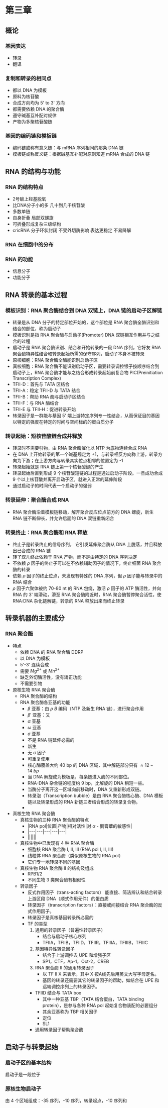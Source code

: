 # 第三章

## 概论

### 基因表达

- 转录
- 翻译

### 复制和转录的相同点

- 都以 DNA 为模板
- 原料为核苷酸
- 合成方向均为 5' to 3' 方向
- 都需要依赖 DNA 的聚合酶
- 遵守碱基互补配对规律
- 产物为多聚核苷酸链

### 基因的编码链和模板链

- 编码链或称有意义链：与 mRNA 序列相同的那条 DNA 链
- 模板链或称反义链：根据碱基互补配对原则知道 mRNA 合成的 DNA 链

## RNA 的结构与功能

### RNA 的结构特点

- 2号碳上羟基脱氧
- 比DNA分子小的多 几十到几千核苷酸
- 多数单链
- 自身折叠 局部双螺旋
- 可折叠形成复杂三级结构
- cricRNA 分子环状封闭 不受外切酶影响 表达更稳定 不易降解

### RNA 在细胞中的分布

### RNA 的功能

- 信息分子
- 功能分子

## RNA 转录的基本过程

### 模板识别：RNA 聚合酶结合到 DNA 双链上，DNA 链的启动子区解链

- 转录是从 DNA 分子的特定部位开始的，这个部位是 RNA 聚合酶全酶识别和结合的部位，称为启动子
- 模板识别是指 RNA 聚合酶与启动子(Promoter) DNA 双链相互作用并与之结合的过程
- 启动子是 RNA 聚合酶识别、结合和开始转录的一段 DNA 序列，它好友 RNA 聚合酶特异性结合和转录起始所需的保守序列，启动子本身不被转录
- 原核细胞：RNA 聚合酶全酶能识别启动子区
- 真核细胞：RNA 聚合酶不能识别启动子区，需要转录调控银子按顺序结合到启动子上，RNA 聚合酶才能与之结合形成转录起始前复合物 PIC(Preinitiation Transcription Complex)
- TFII-D：首先与 TATA 区结合
- TFII-A：稳定 TFII-D 与 TATA 结合
- TFII-B：帮助 RNA 酶与启动子区结合
- TFII-F：与 RNA 酶结合
- TFII-E 与 TFII-H：促进转录开始
- 转录因子是一群能与基因 5' 端上游特定序列专一性结合，从而保证目的基因以特定的强度在特定的时间与空间标的的蛋白质分子

### 转录起始：短核苷酸链合成并释放

- 转录时不需要引物，由 RNA 聚合酶催化以 NTP 为底物连续合成 RNA
- 在 DNA 上开始转录的第一个碱基规定为 +1，与转录相反方向称上游，转录方向为下游；在上游方向与转录其实位点相邻的位置定为 -1
- 转录起始就是 RNA 链上第一个核苷酸键的产生
- 转录起始后直到形成 9 个核苷酸短链的过程是通过启动子阶段。一旦成功合成 9 个以上核苷酸并离开启动子区，就进入正常的延伸阶段
- 通过启动子的时间代表一个启动子的强弱

### 转录延伸：聚合酶合成 RNA

- RNA 聚合酶沿着模板链移动，解开聚合反应位点前方的 DNA 螺旋，新生 RNA 链不断伸长，并允许后面的 DNA 双链重新闭合

### 转录终止：RNA 聚合酶和 RNA 释放

- 终止子是转录终止的信号序列， 它引发延伸聚合酶从 DNA 上脱落，并且释放出已合成的 RNA 链
- 转了双儿终止依赖于 RNA 产物，而不是由特定的 DNA 序列决定
- 不依赖 $\rho$ 因子的终止子可以在不依赖辅助因子的情况下，终止细菌 RNA 聚合酶的转录
- 依赖 $\rho$ 因子的终止位点，未发现有特殊的 DNA 序列，但 $\rho$ 因子能与转录中的 RNA 结合
- $\rho$ 因子六聚体被约 70-80 nt 的 RNA 包绕，激活 $\rho$ 因子的 ATP 酶活性，并向 RNA 的 3' 端滑动，滑至 RNA 聚合酶附近时，RNA 聚合酶暂停聚合活性，使 RNA:DNA 杂化链解链，转录的 RNA 释放出来而终止转录

## 转录机器的主要成分

### RNA 聚合酶

- 特点
	- 依赖 DNA 的 RNA 聚合酶 DDRP
	- 以 DNA 为模板
	- 5'-3' 连续合成
	- 需要 $Mg^{2+}$ 或 $Mn^{2+}$ 
	- 缺乏外切酶活性，没有矫正功能
	- 不需要引物
- 原核生物 RNA 聚合酶
	- RNA 聚合酶的结构
	- RNA 聚合酶各亚基的功能
		- $\beta$ 亚基：由 $\rho\ B$ 编码（NTP 及新生 RNA 链），进行聚合作用
		- $\beta'$ 亚基：又
		- $\alpha$ 亚基
		- $\omega$ 亚基
		- $\sigma$ 亚基
		- 不是 RNA 链延伸必需的
		- 新生
		- 无 $\sigma$ 因子
		- 可重复使用
		- 核心酶覆盖大约 40 bp 的 DNA 区域，其中解链部分只有 $\approx 12-14\ bp$ 
		- 当 DNA 解旋成为模板是，每条链进入酶的不同部位。
		- RNA-DNA 杂合链的程度约 9 bp，比解旋的 DNA 稍短一些。
		- 当酶分子离开这一区域向前移动时，DNA 又重新形成双链。
		- 转录泡（Transcription bubble）是由 RNA 聚合酶核心酶、DNA 模板链以及转录形成的 RNA 新链三者结合形成的转录复合物。
		- 
- 真核生物 RNA 聚合酶
	- 真核生物的三种 RNA 聚合酶的特点
		- |RNA pol|位置|产物|相对活性|对 $\alpha$ - 鹅膏蕈的敏感性|
		- |---|---|---|---|---|
		- ||||||
	- 真核生物中已发现有 4 种 RNA 聚合酶
		- 细胞核 RNA 聚合酶 $\mathrm{I,\ II,\ III\ (RNA\ pol\ I,\ II,\ III)}$ 
		- 线粒体 RNA 聚合酶（类似原核生物的 RNA pol）
		- 它们专一地转录不同的基因
	- 真核生物 RNA 聚合酶 II 的结构及组成
		- RPB1/2 
		- 不同生物 3 类聚合酶有相似性
	- 转录因子
		- 反式作用因子（trans-acting factors） 能直接、简洁辨认和结合转录上游区段 DNA（顺式作用元件）的蛋白质
		- 转录因子（transcription factors）：直接或间接结合 RNA 聚合酶的反式作用因子。
		- 转录因子是真核基因转录所必需的
		- TF 的类型
			1. 通用的转录因子（普遍性转录因子）
				+ 结合与启动子核心序列
				+ TFIIA，TFIIB，TFIID，TFIIR，TFIIIA，TFIIIB，TFIIIC
			2. 基因特异性转录因子
				+ 结合于上游调控去 UPE 和增强子区
				+ SP1，CTF，Ap-1，Oct-2，CREB
			3. RNA 聚合酶 II 的通用转录因子
				+ 以 TF II X 来表示，其中 X 按A线先后用英文大写字母定名。
				+ 基因的转录还需要其它的转录因子的帮助，如结合在 UPE 和远端调控序列上的转录因子。
			+ TFIID 结合与 TATA box
				+ 其中一种亚基 TBP（TATA 结合蛋白，TATA binding protein），是参与各种 RNA pol 起始复合物装配的必要组分
				+ 其余亚基称为 TBP 相关因子
				+ 定位
				+ SL1
			+ 通用转录因子帮助聚合酶

## 启动子与转录起始

### 启动子区的基本结构

启动子是一段位于

### 原核生物启动子

由 4 个区域组成：-35 序列，-10 序列，转录起点，-10 序列和 
 
